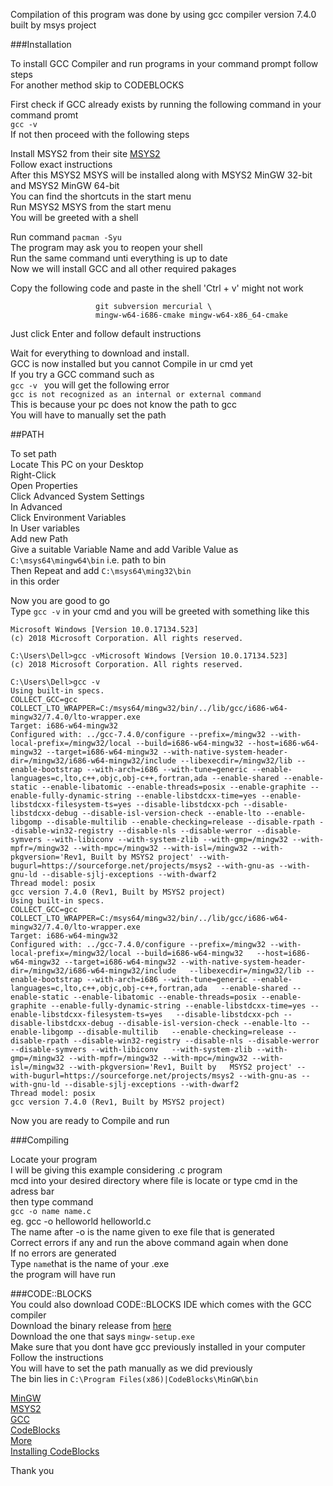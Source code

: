 Compilation of this program was done by using gcc compiler version 7.4.0 built by msys project  

###Installation   

To install GCC Compiler and run programs in your command prompt follow steps  
For another method skip to CODEBLOCKS 
 
 First check if GCC already exists by running the following command in your command promt  
 `gcc -v`   
 If not then proceed with the following steps  

 Install MSYS2 from their site [MSYS2](http://www.msys2.org/)    
 Follow exact instructions    
 After this MSYS2 MSYS will be installed along with MSYS2 MinGW 32-bit and MSYS2 MinGW 64-bit    
 You can find the shortcuts in the start menu    
 Run MSYS2 MSYS from the start menu     
 You will be greeted with a shell    

 Run command ` pacman -Syu `    
 The program may ask you to reopen your shell     
 Run the same command unti everything is up to date    
 Now we will install GCC and all other required pakages   
 
 Copy the following code and paste in the shell 'Ctrl + v' might not work  
 ```pacman -S --needed base-devel mingw-w64-i686-toolchain mingw-w64-x86_64-toolchain \  
                    git subversion mercurial \
                    mingw-w64-i686-cmake mingw-w64-x86_64-cmake
```
 Just click Enter and follow default instructions  
 
 Wait for everything to download and install.  
 GCC is now installed but you cannot Compile in ur cmd yet  
 If you try a GCC command such as   
 `gcc -v `
 you will get the following error  
 `gcc is not recognized as an internal or external command`  
 This is because your pc does not know the path to gcc  
 You will have to manually set the path  


##PATH

 To set path  
 Locate This PC on your Desktop  
 Right-Click   
 Open Properties  
 Click Advanced System Settings  
 In Advanced   
 Click Environment Variables  
 In User variables   
 Add new Path   
 Give a suitable Variable Name and add Varible Value as `C:\msys64\mingw64\bin` i.e. path to bin  
 Then Repeat and add `C:\msys64\ming32\bin`   
   in this order  

 Now you are good to go   
 Type `gcc -v` in your cmd and you will be greeted with something like this  
 ```
Microsoft Windows [Version 10.0.17134.523]
(c) 2018 Microsoft Corporation. All rights reserved.

C:\Users\Dell>gcc -vMicrosoft Windows [Version 10.0.17134.523]
(c) 2018 Microsoft Corporation. All rights reserved.

C:\Users\Dell>gcc -v
Using built-in specs.
COLLECT_GCC=gcc
COLLECT_LTO_WRAPPER=C:/msys64/mingw32/bin/../lib/gcc/i686-w64-mingw32/7.4.0/lto-wrapper.exe
Target: i686-w64-mingw32
Configured with: ../gcc-7.4.0/configure --prefix=/mingw32 --with-local-prefix=/mingw32/local --build=i686-w64-mingw32 --host=i686-w64-mingw32 --target=i686-w64-mingw32 --with-native-system-header-dir=/mingw32/i686-w64-mingw32/include --libexecdir=/mingw32/lib --enable-bootstrap --with-arch=i686 --with-tune=generic --enable-languages=c,lto,c++,objc,obj-c++,fortran,ada --enable-shared --enable-static --enable-libatomic --enable-threads=posix --enable-graphite --enable-fully-dynamic-string --enable-libstdcxx-time=yes --enable-libstdcxx-filesystem-ts=yes --disable-libstdcxx-pch --disable-libstdcxx-debug --disable-isl-version-check --enable-lto --enable-libgomp --disable-multilib --enable-checking=release --disable-rpath --disable-win32-registry --disable-nls --disable-werror --disable-symvers --with-libiconv --with-system-zlib --with-gmp=/mingw32 --with-mpfr=/mingw32 --with-mpc=/mingw32 --with-isl=/mingw32 --with-pkgversion='Rev1, Built by MSYS2 project' --with-bugurl=https://sourceforge.net/projects/msys2 --with-gnu-as --with-gnu-ld --disable-sjlj-exceptions --with-dwarf2
Thread model: posix
gcc version 7.4.0 (Rev1, Built by MSYS2 project)
Using built-in specs.
COLLECT_GCC=gcc
COLLECT_LTO_WRAPPER=C:/msys64/mingw32/bin/../lib/gcc/i686-w64-mingw32/7.4.0/lto-wrapper.exe
Target: i686-w64-mingw32
Configured with: ../gcc-7.4.0/configure --prefix=/mingw32 --with-local-prefix=/mingw32/local --build=i686-w64-mingw32   --host=i686-w64-mingw32 --target=i686-w64-mingw32 --with-native-system-header-dir=/mingw32/i686-w64-mingw32/include   --libexecdir=/mingw32/lib --enable-bootstrap --with-arch=i686 --with-tune=generic --enable-languages=c,lto,c++,objc,obj-c++,fortran,ada   --enable-shared --enable-static --enable-libatomic --enable-threads=posix --enable-graphite --enable-fully-dynamic-string --enable-libstdcxx-time=yes --enable-libstdcxx-filesystem-ts=yes   --disable-libstdcxx-pch --disable-libstdcxx-debug --disable-isl-version-check --enable-lto --enable-libgomp --disable-multilib   --enable-checking=release --disable-rpath --disable-win32-registry --disable-nls --disable-werror --disable-symvers --with-libiconv   --with-system-zlib --with-gmp=/mingw32 --with-mpfr=/mingw32 --with-mpc=/mingw32 --with-isl=/mingw32 --with-pkgversion='Rev1, Built by   MSYS2 project' --with-bugurl=https://sourceforge.net/projects/msys2 --with-gnu-as --with-gnu-ld --disable-sjlj-exceptions --with-dwarf2  
Thread model: posix
gcc version 7.4.0 (Rev1, Built by MSYS2 project)
```

Now you are ready to Compile and run  


###Compiling    

 Locate your program   
 I will be giving this example considering .c program  
 mcd into your desired directory where file is locate or type cmd in the adress bar     
 then type command   
 `gcc -o name name.c`  
 eg. gcc -o helloworld helloworld.c  
 The name after -o is the name given to exe file that is generated   
 Correct errors if any and run the above command again when done     
 If no errors are generated     
 Type `name`that is the name of your .exe     
 the program will have run    

        
###CODE::BLOCKS  
You could also download CODE::BLOCKS IDE which comes with the GCC compiler  
Download the binary release from [here](http://www.codeblocks.org/downloads)  
Download the one that says `mingw-setup.exe`  
Make sure that you dont have gcc previously installed in your computer   
Follow the instructions   
You will have to set the path manually as we did previously  
The bin lies in `C:\Program Files(x86)|CodeBlocks\MinGW\bin`  

[MinGW](http://www.mingw.org/)  
[MSYS2](http://www.msys2.org/)  
[GCC](https://gcc.gnu.org/)  
[CodeBlocks](http://www.codeblocks.org/)   
[More](https://github.com/orlp/dev-on-windows/wiki/Installing-GCC--&-MSYS2)   
[Installing CodeBlocks](https://www.journaldev.com/25757/c-compiler-windows-gcc)  


 Thank you  